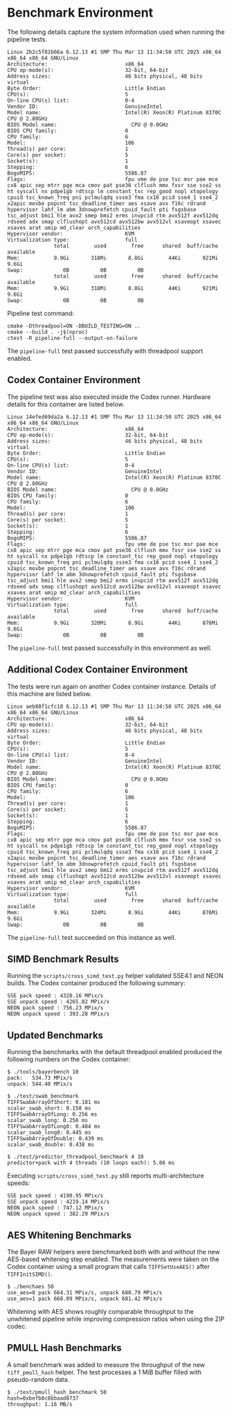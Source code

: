# Benchmark Environment

The following details capture the system information used when running the pipeline tests.

```
Linux 2b2c5f81b66a 6.12.13 #1 SMP Thu Mar 13 11:34:50 UTC 2025 x86_64 x86_64 x86_64 GNU/Linux
Architecture:                         x86_64
CPU op-mode(s):                       32-bit, 64-bit
Address sizes:                        46 bits physical, 48 bits virtual
Byte Order:                           Little Endian
CPU(s):                               5
On-line CPU(s) list:                  0-4
Vendor ID:                            GenuineIntel
Model name:                           Intel(R) Xeon(R) Platinum 8370C CPU @ 2.80GHz
BIOS Model name:                        CPU @ 0.0GHz
BIOS CPU family:                      0
CPU family:                           6
Model:                                106
Thread(s) per core:                   1
Core(s) per socket:                   5
Socket(s):                            1
Stepping:                             6
BogoMIPS:                             5586.87
Flags:                                fpu vme de pse tsc msr pae mce cx8 apic sep mtrr pge mca cmov pat pse36 clflush mmx fxsr sse sse2 ss ht syscall nx pdpe1gb rdtscp lm constant_tsc rep_good nopl xtopology cpuid tsc_known_freq pni pclmulqdq ssse3 fma cx16 pcid sse4_1 sse4_2 x2apic movbe popcnt tsc_deadline_timer aes xsave avx f16c rdrand hypervisor lahf_lm abm 3dnowprefetch cpuid_fault pti fsgsbase tsc_adjust bmi1 hle avx2 smep bmi2 erms invpcid rtm avx512f avx512dq rdseed adx smap clflushopt avx512cd avx512bw avx512vl xsaveopt xsavec xsaves arat umip md_clear arch_capabilities
Hypervisor vendor:                    KVM
Virtualization type:                  full
               total        used        free      shared  buff/cache   available
Mem:           9.9Gi       318Mi       8.8Gi        44Ki       921Mi       9.6Gi
Swap:             0B          0B          0B
               total        used        free      shared  buff/cache   available
Mem:           9.9Gi       318Mi       8.8Gi        44Ki       921Mi       9.6Gi
Swap:             0B          0B          0B
```

Pipeline test command:

```
cmake -Dthreadpool=ON -DBUILD_TESTING=ON ..
cmake --build . -j$(nproc)
ctest -R pipeline-full --output-on-failure
```

The `pipeline-full` test passed successfully with threadpool support enabled.

## Codex Container Environment

The pipeline test was also executed inside the Codex runner. Hardware details
for this container are listed below.

```
Linux 14efed69da2a 6.12.13 #1 SMP Thu Mar 13 11:34:50 UTC 2025 x86_64 x86_64 x86_64 GNU/Linux
Architecture:                         x86_64
CPU op-mode(s):                       32-bit, 64-bit
Address sizes:                        46 bits physical, 48 bits virtual
Byte Order:                           Little Endian
CPU(s):                               5
On-line CPU(s) list:                  0-4
Vendor ID:                            GenuineIntel
Model name:                           Intel(R) Xeon(R) Platinum 8370C CPU @ 2.80GHz
BIOS Model name:                        CPU @ 0.0GHz
BIOS CPU family:                      0
CPU family:                           6
Model:                                106
Thread(s) per core:                   1
Core(s) per socket:                   5
Socket(s):                            1
Stepping:                             6
BogoMIPS:                             5586.87
Flags:                                fpu vme de pse tsc msr pae mce cx8 apic sep mtrr pge mca cmov pat pse36 clflush mmx fxsr sse sse2 ss ht syscall nx pdpe1gb rdtscp lm constant_tsc rep_good nopl xtopology cpuid tsc_known_freq pni pclmulqdq ssse3 fma cx16 pcid sse4_1 sse4_2 x2apic movbe popcnt tsc_deadline_timer aes xsave avx f16c rdrand hypervisor lahf_lm abm 3dnowprefetch cpuid_fault pti fsgsbase tsc_adjust bmi1 hle avx2 smep bmi2 erms invpcid rtm avx512f avx512dq rdseed adx smap clflushopt avx512cd avx512bw avx512vl xsaveopt xsavec xsaves arat umip md_clear arch_capabilities
Hypervisor vendor:                    KVM
Virtualization type:                  full
               total        used        free      shared  buff/cache   available
Mem:           9.9Gi       320Mi       8.9Gi        44Ki       876Mi       9.6Gi
Swap:             0B          0B          0B
```

The `pipeline-full` test passed successfully in this environment as well.

## Additional Codex Container Environment

The tests were run again on another Codex container instance. Details of this
machine are listed below.
```
Linux aeb88f1cfc18 6.12.13 #1 SMP Thu Mar 13 11:34:50 UTC 2025 x86_64 x86_64 x86_64 GNU/Linux
Architecture:                         x86_64
CPU op-mode(s):                       32-bit, 64-bit
Address sizes:                        46 bits physical, 48 bits virtual
Byte Order:                           Little Endian
CPU(s):                               5
On-line CPU(s) list:                  0-4
Vendor ID:                            GenuineIntel
Model name:                           Intel(R) Xeon(R) Platinum 8370C CPU @ 2.80GHz
BIOS Model name:                        CPU @ 0.0GHz
BIOS CPU family:                      0
CPU family:                           6
Model:                                106
Thread(s) per core:                   1
Core(s) per socket:                   5
Socket(s):                            1
Stepping:                             6
BogoMIPS:                             5586.87
Flags:                                fpu vme de pse tsc msr pae mce cx8 apic sep mtrr pge mca cmov pat pse36 clflush mmx fxsr sse sse2 ss ht syscall nx pdpe1gb rdtscp lm constant_tsc rep_good nopl xtopology cpuid tsc_known_freq pni pclmulqdq ssse3 fma cx16 pcid sse4_1 sse4_2 x2apic movbe popcnt tsc_deadline_timer aes xsave avx f16c rdrand hypervisor lahf_lm abm 3dnowprefetch cpuid_fault pti fsgsbase tsc_adjust bmi1 hle avx2 smep bmi2 erms invpcid rtm avx512f avx512dq rdseed adx smap clflushopt avx512cd avx512bw avx512vl xsaveopt xsavec xsaves arat umip md_clear arch_capabilities
Hypervisor vendor:                    KVM
Virtualization type:                  full
               total        used        free      shared  buff/cache   available
Mem:           9.9Gi       324Mi       8.9Gi        44Ki       876Mi       9.6Gi
Swap:             0B          0B          0B
```

The `pipeline-full` test succeeded on this instance as well.

## SIMD Benchmark Results

Running the `scripts/cross_simd_test.py` helper validated SSE4.1 and
NEON builds. The Codex container produced the following summary:

```
SSE pack speed : 4320.16 MPix/s
SSE unpack speed : 4265.02 MPix/s
NEON pack speed : 756.23 MPix/s
NEON unpack speed : 393.28 MPix/s
```

## Updated Benchmarks

Running the benchmarks with the default threadpool enabled produced the following numbers on the Codex container:

```
$ ./tools/bayerbench 10
pack:   534.73 MPix/s
unpack: 544.40 MPix/s

$ ./test/swab_benchmark
TIFFSwabArrayOfShort: 0.181 ms
scalar_swab_short: 0.158 ms
TIFFSwabArrayOfLong: 0.256 ms
scalar_swab_long: 0.256 ms
TIFFSwabArrayOfLong8: 0.484 ms
scalar_swab_long8: 0.445 ms
TIFFSwabArrayOfDouble: 0.439 ms
scalar_swab_double: 0.438 ms

$ ./test/predictor_threadpool_benchmark 4 10
predictor+pack with 4 threads (10 loops each): 5.86 ms
```

Executing `scripts/cross_simd_test.py` still reports multi-architecture speeds:

```
SSE pack speed : 4190.95 MPix/s
SSE unpack speed : 4219.14 MPix/s
NEON pack speed : 747.12 MPix/s
NEON unpack speed : 382.29 MPix/s
```

## AES Whitening Benchmarks

The Bayer RAW helpers were benchmarked both with and without the new AES-based
whitening step enabled. The measurements were taken on the Codex container using
a small program that calls `TIFFSetUseAES()` after `TIFFInitSIMD()`.

```
$ ./benchaes 50
use_aes=0 pack 664.31 MPix/s, unpack 680.79 MPix/s
use_aes=1 pack 668.09 MPix/s, unpack 681.42 MPix/s
```

Whitening with AES shows roughly comparable throughput to the unwhitened
pipeline while improving compression ratios when using the ZIP codec.


## PMULL Hash Benchmarks

A small benchmark was added to measure the throughput of the new `tiff_pmull_hash` helper.
The test processes a 1 MiB buffer filled with pseudo-random data.

```
$ ./test/pmull_hash_benchmark 50
hash=0xbefb8c8bbaad8737
throughput: 1.16 MB/s
```

